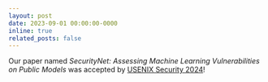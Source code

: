 ```yaml
---
layout: post
date: 2023-09-01 00:00:00-0000
inline: true
related_posts: false
---
```


Our paper named _SecurityNet: Assessing Machine Learning Vulnerabilities on Public Models_ was accepted by [USENIX Security 2024](https://www.usenix.org/conference/usenixsecurity24/)!
